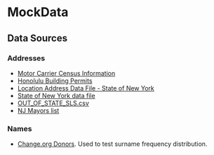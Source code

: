 # MockData

## Data Sources

### Addresses
  * [Motor Carrier Census Information](https://ai.fmcsa.dot.gov/SMS/Tools/Downloads.aspx)
  * [Honolulu Building Permits](https://data.honolulu.gov/api/views/5xgg-yfvn/)
  * [Location Address Data File - State of New York](http://www.dec.ny.gov/data/der/esmart/locaddr.csv)
  * [State of New York data file](http://www.dec.ny.gov/data/der/esmart/mailaddr.csv)
  * [OUT\_OF\_STATE\_SLS.csv](https://www.ark.org/dfa_bcn/app/closure.csv?CountyCode=76&County=OUT+OF+STATE&type=SLS)
  * [NJ Mayors list](http://www.nj.gov/dca/mayors/mayors2013.csv)

### Names
  * [Change.org Donors](http://change.gov/page/-/09-01-31_donors.csv). Used 
    to test surname frequency distribution.
